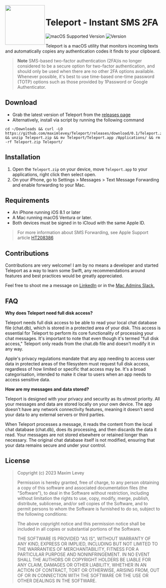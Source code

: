 <img align="left" width="128" height="128" src="https://user-images.githubusercontent.com/72744507/237012738-a25affd1-d26f-49f7-b09e-e80039856950.png">

# Teleport - Instant SMS 2FA
![macOS Supported Version](https://img.shields.io/badge/Requires_macOS-13.0%2B-162734?style=flat-square)
![Version](https://img.shields.io/badge/Version-1.0-162734?style=flat-square)

Teleport is a macOS utility that monitors incoming texts and automatically copies any authentication codes it finds to your clipboard.

> **Note** SMS-based two-factor authentication (2FA)is no longer considered to be a secure option for two-factor authentication, and should only be used when there are no other 2FA options available. Whenever possible, it's best to use time-based one-time password (TOTP) options such as those provided by 1Password or Google Authenticator. 

## Download

- Grab the latest version of Teleport from the [releases page](https://github.com/maximlevey/Teleport/releases)
- Alternatively, install via script by running the following command
```
cd ~/Downloads && curl -LO https://github.com/maximlevey/Teleport/releases/download/0.1/Teleport.zip && unzip Teleport.zip && mv Teleport/Teleport.app /Applications/ && rm -rf Teleport.zip Teleport/
```

## Installation

1. Open the `Teleport.zip` on your device, move `Teleport.app` to your applications, right click then select open.
2. On your iPhone, go to Settings > Messages > Text Message Forwarding and enable forwarding to your Mac.

## Requirements

- An iPhone running iOS 8.1 or later
- A Mac running macOS Ventura or later.
- Both devices must be signed in to iCloud with the same Apple ID.

> For more information about SMS Forwarding, see Apple Support article [HT208386](https://support.apple.com/en-au/HT208386)

## Contributions

Contributions are very welcome! I am by no means a developer and started Teleport as a way to learn some Swift, any recommendations around features and best practices would be greatly appreciated.

Feel free to shoot me a message on [LinkedIn](https://www.linkedin.com/in/maximlevey/) or in the [Mac Admins Slack.](https://macadmins.slack.com)

## FAQ

**Why does Teleport need full disk access?**

Teleport needs full disk access to be able to read your local chat database file (chat.db), which is stored in a protected area of your disk. This access is essential for Teleport to perform its core functionality of processing your chat messages. It's important to note that even though it's termed "full disk access," Teleport only reads from the chat.db file and doesn't modify it in any way.

Apple's privacy regulations mandate that any app needing to access user data in protected areas of the filesystem must request full disk access, regardless of how limited or specific that access may be. It's a broad categorisation, intended to make it clear to users when an app needs to access sensitive data.

**How are my messages and data stored?**

Teleport is designed with your privacy and security as its utmost priority. All your messages and data are stored locally on your own device. The app doesn't have any network connectivity features, meaning it doesn't send your data to any external servers or third parties.

When Teleport processes a message, it reads the content from the local chat database (chat.db), does its processing, and then discards the data it read. Your messages are not stored elsewhere or retained longer than necessary. The original chat database itself is not modified, ensuring that your data remains secure and under your control.

## License

> Copyright (c) 2023 Maxim Levey
>
>Permission is hereby granted, free of charge, to any person obtaining a copy
>of this software and associated documentation files (the "Software"), to deal
>in the Software without restriction, including without limitation the rights
>to use, copy, modify, merge, publish, distribute, sublicense, and/or sell
>copies of the Software, and to permit persons to whom the Software is
>furnished to do so, subject to the following conditions:
>
>The above copyright notice and this permission notice shall be included in all
>copies or substantial portions of the Software.
>
>THE SOFTWARE IS PROVIDED "AS IS", WITHOUT WARRANTY OF ANY KIND, EXPRESS OR
>IMPLIED, INCLUDING BUT NOT LIMITED TO THE WARRANTIES OF MERCHANTABILITY,
>FITNESS FOR A PARTICULAR PURPOSE AND NONINFRINGEMENT. IN NO EVENT SHALL THE
>AUTHORS OR COPYRIGHT HOLDERS BE LIABLE FOR ANY CLAIM, DAMAGES OR OTHER
>LIABILITY, WHETHER IN AN ACTION OF CONTRACT, TORT OR OTHERWISE, ARISING FROM,
>OUT OF OR IN CONNECTION WITH THE SOFTWARE OR THE USE OR OTHER DEALINGS IN THE
>SOFTWARE.
